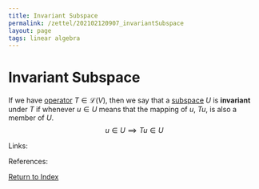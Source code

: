```yaml
---
title: Invariant Subspace
permalink: /zettel/202102120907_invariantSubspace
layout: page
tags: linear algebra
---
```

# Invariant Subspace

If we have [operator](202102082104_operatorDefinition) $T \in \mathcal{L}(V)$, then we say that a 
[subspace](202102061429_subspaceDefinition) $U$ is **invariant** under $T$ if whenever $u \in U$ means that the mapping of $u$,
$Tu$, is also a member of $U$.
$$
u \in U \implies Tu \in U
$$

Links: 

References: 

[Return to Index](index)
